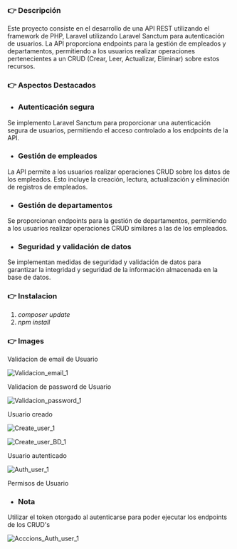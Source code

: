 ### 👉 Descripción

Este proyecto consiste en el desarrollo de una API REST utilizando el framework de PHP,  Laravel utilizando Laravel Sanctum para autenticación de usuarios. La API proporciona endpoints para la gestión de empleados y departamentos, permitiendo a los usuarios realizar operaciones pertenecientes a un CRUD (Crear, Leer, Actualizar, Eliminar) sobre estos recursos.

### 👉 Aspectos Destacados
+ ### Autenticación segura
Se implemento Laravel Sanctum para proporcionar una autenticación segura de usuarios, permitiendo el acceso controlado a los endpoints de la API.
+ ### Gestión de empleados
La API permite a los usuarios realizar operaciones CRUD sobre los datos de los empleados. Esto incluye la creación, lectura, actualización y eliminación de registros de empleados.
+ ### Gestión de departamentos
Se proporcionan endpoints para la gestión de departamentos, permitiendo a los usuarios realizar operaciones CRUD similares a las de los empleados.
+ ### Seguridad y validación de datos
Se implementan medidas de seguridad y validación de datos para garantizar la integridad y seguridad de la información almacenada en la base de datos.

### 👉 Instalacion

1. *composer update*
2. *npm install*

### 👉 Images

Validacion de email de Usuario

![Validacion_email_1](https://github.com/RafaOnPC/SanctumAuth_CRUD/assets/128557603/fc98e918-472e-4925-9c66-dc734df1d682)

Validacion de password de Usuario

![Validacion_password_1](https://github.com/RafaOnPC/SanctumAuth_CRUD/assets/128557603/16c81570-88fc-4220-ac7d-b764f7b017f5)

Usuario creado

![Create_user_1](https://github.com/RafaOnPC/SanctumAuth_CRUD/assets/128557603/07945999-54df-463c-961f-95d49536c45a)

![Create_user_BD_1](https://github.com/RafaOnPC/SanctumAuth_CRUD/assets/128557603/696f7451-3fa4-4300-8560-03fd6394f112)

Usuario autenticado

![Auth_user_1](https://github.com/RafaOnPC/SanctumAuth_CRUD/assets/128557603/f0d60a10-31bd-40f0-b7a8-aa915ab057d0)

Permisos de Usuario

+ ### Nota
Utilizar el token otorgado al autenticarse para poder ejecutar los endpoints de los CRUD's

![Acccions_Auth_user_1](https://github.com/RafaOnPC/SanctumAuth_CRUD/assets/128557603/a080e688-bb49-4fae-b464-a3fcf563fc4a)


